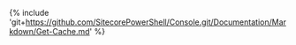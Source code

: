 {% include 'git+https://github.com/SitecorePowerShell/Console.git/Documentation/Markdown/Get-Cache.md' %}
